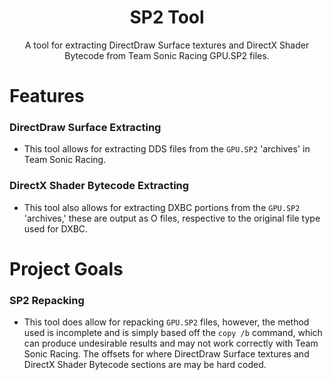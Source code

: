 <h1 align="center">SP2 Tool</h1>

<p align="center">A tool for extracting DirectDraw Surface textures and DirectX Shader Bytecode from Team Sonic Racing GPU.SP2 files.</p>

# Features
### DirectDraw Surface Extracting
- This tool allows for extracting DDS files from the `GPU.SP2` 'archives' in Team Sonic Racing.

### DirectX Shader Bytecode Extracting
- This tool also allows for extracting DXBC portions from the `GPU.SP2` 'archives,' these are output as O files, respective to the original file type used for DXBC.

# Project Goals
### SP2 Repacking
- This tool does allow for repacking `GPU.SP2` files, however, the method used is incomplete and is simply based off the `copy /b` command, which can produce undesirable results and may not work correctly with Team Sonic Racing. The offsets for where DirectDraw Surface textures and DirectX Shader Bytecode sections are may be hard coded.
